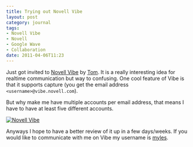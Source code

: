 ```yaml
---
title: Trying out Novell Vibe
layout: post
category: journal
tags:
- Novell Vibe
- Novell
- Google Wave
- Collaboration
date: 2011-04-06T11:23
---
```


Just got invited to [Novell Vibe](https://vibe.novell.com) by [Tom](http://tomlowshang.blogspot.com/ "Tom Low-Shang"). It is a really interesting idea for realtime communication but way to confusing. One cool feature of Vibe is that it supports capture (you get the email address `<username>@vibe.novell.com`).

But why make me have multiple accounts per email address, that means I have to have at least five different accounts.

<div class="inline illustration">
	<a href="http://cdn.mylesbraithwaite.com/media/uploads/posts/2011-04-06-novell-vibe/novell-vibe-large.png" title="Novell Vibe">
		<img src="http://cdn.mylesbraithwaite.com/media/uploads/posts/2011-04-06-novell-vibe/novell-vibe-large.png" alt="Novell Vibe">
	</a>
</div>

Anyways I hope to have a better review of it up in a few days/weeks. If you would like to communicate with me on Vibe my username is [myles](https://vibe.novell.com/myles).